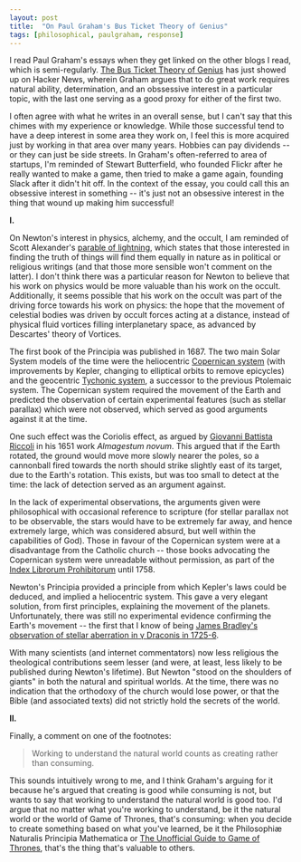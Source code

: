 ```yaml
---
layout: post
title:  "On Paul Graham's Bus Ticket Theory of Genius"
tags: [philosophical, paulgraham, response]
---
```


I read Paul Graham's essays when they get linked on the other blogs I read, which is semi-regularly. [The Bus Ticket Theory of Genius](http://paulgraham.com/genius.html) has just showed up on Hacker News, wherein Graham argues that to do great work requires natural ability, determination, and an obssessive interest in a particular topic, with the last one serving as a good proxy for either of the first two.

I often agree with what he writes in an overall sense, but I can't say that this chimes with my experience or knowledge. While those successful tend to have a deep interest in some area they work on, I feel this is more acquired just by working in that area over many years. Hobbies can pay dividends -- or they can just be side streets. In Graham's often-referred to area of startups, I'm reminded of Stewart Butterfield, who founded Flickr after he really wanted to make a game, then tried to make a game again, founding Slack after it didn't hit off. In the context of the essay, you could call this an obsessive interest in something -- it's just not an obsessive interest in the thing that wound up making him successful!

**I.**

On Newton's interest in physics, alchemy, and the occult, I am reminded of Scott Alexander's [parable of lightning](https://slatestarcodex.com/2017/10/23/kolmogorov-complicity-and-the-parable-of-lightning/), which states that those interested in finding the truth of things will find them equally in nature as in political or religious writings (and that those more sensible won't comment on the latter). I don't think there was a particular reason for Newton to believe that his work on physics would be more valuable than his work on the occult. Additionally, it seems possible that his work on the occult was part of the driving force towards his work on physics: the hope that the movement of celestial bodies was driven by occult forces acting at a distance, instead of physical fluid vortices filling interplanetary space, as advanced by Descartes' theory of Vortices.

The first book of the Principia was published in 1687. The two main Solar System models of the time were the heliocentric [Copernican system](https://en.wikipedia.org/wiki/Copernican_heliocentrism) (with improvements by Kepler, changing to elliptical orbits to remove epicycles) and the geocentric [Tychonic system](https://en.wikipedia.org/wiki/Tychonic_system), a successor to the previous Ptolemaic system. The Copernican system required the movement of the Earth and predicted the observation of certain experimental features (such as stellar parallax) which were not observed, which served as good arguments against it at the time.

One such effect was the Coriolis effect, as argued by [Giovanni Battista Riccoli](https://en.wikipedia.org/wiki/Giovanni_Battista_Riccioli) in his 1651 work _Almagestum novum_. This argued that if the Earth rotated, the ground would move more slowly nearer the poles, so a cannonball fired towards the north should strike slightly east of its target, due to the Earth's rotation. This exists, but was too small to detect at the time: the lack of detection served as an argument against.

In the lack of experimental observations, the arguments given were philosophical with occasional reference to scripture (for stellar parallax not to be observable, the stars would have to be extremely far away, and hence extremely large, which was considered absurd, but well within the capabilities of God). Those in favour of the Copernican system were at a disadvantage from the Catholic church -- those books advocating the Copernican system were unreadable without permission, as part of the [Index Librorum Prohibitorum](https://en.wikipedia.org/wiki/Index_Librorum_Prohibitorum) until 1758.

Newton's Principia provided a principle from which Kepler's laws could be deduced, and implied a heliocentric system. This gave a very elegant solution, from first principles, explaining the movement of the planets. Unfortunately, there was still no experimental evidence confirming the Earth's movement -- the first that I know of being [James Bradley's observation of stellar aberration in γ Draconis in 1725-6](https://en.wikisource.org/wiki/1911_Encyclop%C3%A6dia_Britannica/Aberration).

With many scientists (and internet commentators) now less religious the theological contributions seem lesser (and were, at least, less likely to be published during Newton's lifetime). But Newton "stood on the shoulders of giants" in both the natural and spiritual worlds. At the time, there was no indication that the orthodoxy of the church would lose power, or that the Bible (and associated texts) did not strictly hold the secrets of the world.

**II.**

Finally, a comment on one of the footnotes:

> Working to understand the natural world counts as creating rather than consuming.

This sounds intuitively wrong to me, and I think Graham's arguing for it because he's argued that creating is good while consuming is not, but wants to say that working to understand the natural world is good too. I'd argue that no matter what you're working to understand, be it the natural world or the world of Game of Thrones, that's consuming: when you decide to create something based on what you've learned, be it the Philosophiæ Naturalis Principia Mathematica or [The Unofficial Guide to Game of Thrones](https://www.goodreads.com/book/show/45031702-the-unofficial-guide-to-game-of-thrones), that's the thing that's valuable to others.
